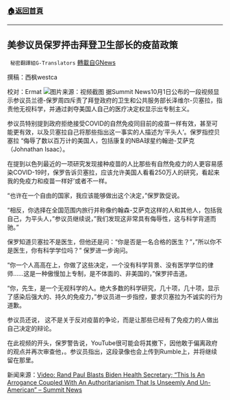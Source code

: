 ###  [:house:返回首頁](https://github.com/ourhimalayas/txt)
---


## 美参议员保罗抨击拜登卫生部长的疫苗政策
` 秘密翻譯組G-Translators` [轉載自GNews](https://gnews.org/zh-hans/1567599/)

撰稿：西枫westca

校对：Ermat
![](https://assets.gnews.org/wp-content/uploads/2021/10/unnamed.png)图片来源：视频截图
据Summit News10月1日公布的一段视频显示参议员兰德-保罗周四斥责了拜登政府的卫生和公共服务部长泽维尔-贝塞拉，指责他无视科学，并通过剥夺美国人自己的医疗决定权显示出专制主义。

参议员特别提到政府拒绝接受COVID的自然免疫同目前的疫苗一样有效，甚至可能更有效，以及贝塞拉自己将那些指出这一事实的人描述为’平头人’。保罗指控贝塞拉 “侮辱了数以百万计的美国人，包括康复的NBA球星约翰逊-艾萨克（Johnathan Isaac）。

在提到以色列最近的一项研究发现接种疫苗的人比那些有自然免疫力的人更容易感染COVID-19时，保罗告诉贝塞拉，应该允许美国人看看250万人的研究，看起来我的免疫力和疫苗一样好’或者不一样。

“也许在一个自由的国家，我应该能够做出这个决定，”保罗敦促说。

“相反，你选择在全国范围内旅行并称像约翰森-艾萨克这样的人和其他人，包括我自己，为平头人，”参议员继续说，”我们发现这非常具有侮辱性，这与科学背道而驰。”

保罗知道贝塞拉不是医生，但他还是问：“你是否是一名合格的医生？”，”所以你不是医生，你有科学学位吗？” 保罗进一步询问。

“你一个人高高在上，你做了这些决定，一个没有科学背景、没有医学学位的律师……这是一种傲慢加上专制，是不体面的、非美国的，”保罗抨击道。

“你，先生，是一个无视科学的人。绝大多数的科学研究，几十项，几十项，显示了感染后强大的、持久的免疫力，”参议员进一步指控，要求贝塞拉为不诚实的行为道歉。

参议员还说， 这不是关于反对疫苗的争论，而是让那些已经有了免疫力的人做出自己决定的辩论。

在此视频的开头，保罗警告说，YouTube很可能会将其撤下，因他敢于偏离政府的观点并再次审查他，。参议员指出，这段录像也会上传到Rumble上，并将继续留在那里。

新闻来源：[Video: Rand Paul Blasts Biden Health Secretary; “This Is An Arrogance Coupled With An Authoritarianism That Is Unseemly And Un-American” – Summit News](https://summit.news/2021/10/01/video-rand-paul-blasts-biden-health-secretary-this-is-an-arrogance-coupled-with-an-authoritarianism-that-is-unseemly-and-un-american/)
